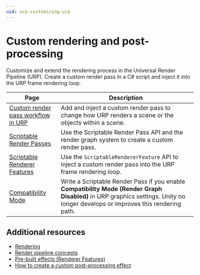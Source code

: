 ```yaml
---
uid: urp-customizing-urp
---
```

# Custom rendering and post-processing 

Customize and extend the rendering process in the Universal Render Pipeline (URP). Create a custom render pass in a C# script and inject it into the URP frame rendering loop.

|Page|Description|
|-|-|
|[Custom render pass workflow in URP](renderer-features/custom-rendering-pass-workflow-in-urp.md) |Add and inject a custom render pass to change how URP renders a scene or the objects within a scene.|
|[Scriptable Render Passes](renderer-features/scriptable-render-passes.md)|Use the Scriptable Render Pass API and the render graph system to create a custom render pass.|
|[Scriptable Renderer Features](renderer-features/scriptable-renderer-features/scriptable-renderer-features-landing.md)|Use the `ScriptableRendererFeature` API to inject a custom render pass into the URP frame rendering loop.|
|[Compatibility Mode](compatibility-mode.md)|Write a Scriptable Render Pass if you enable **Compatibility Mode (Render Graph Disabled)** in URP graphics settings. Unity no longer develops or improves this rendering path.|

## Additional resources

- [Rendering](rendering-in-universalrp.md)
- [Render pipeline concepts](urp-concepts.md)
- [Pre-built effects (Renderer Features)](urp-renderer-feature.md)
- [How to create a custom post-processing effect](post-processing/post-processing-custom-effect-low-code.md)
